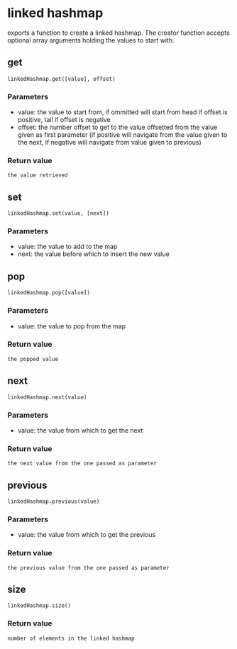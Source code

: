 # linked hashmap
exports a function to create a linked hashmap. The creator function accepts optional array arguments holding the values to start with.

## get
```
linkedHashmap.get([value], offset)
```
### Parameters
- value: the value to start from, if ommitted will start from head if offset is positive, tail if offset is negative
- offset: the number offset to get to the value offsetted from the value given as first parameter (if positive will navigate from the value given to the next, if negative will navigate from value given to previous)

### Return value
    the value retrieved

## set
```
linkedHashmap.set(value, [next])
```
### Parameters
- value: the value to add to the map
- next: the value before which to insert the new value 

## pop
```
linkedHashmap.pop([value])
```
### Parameters
- value: the value to pop from the map
### Return value
    the popped value

## next
```
linkedHashmap.next(value)
```
### Parameters
- value: the value from which to get the next
### Return value
    the next value from the one passed as parameter


## previous
```
linkedHashmap.previous(value)
```
### Parameters
- value: the value from which to get the previous
### Return value
    the previous value from the one passed as parameter

## size
```
linkedHashmap.size()
```
### Return value
    number of elements in the linked hashmap
